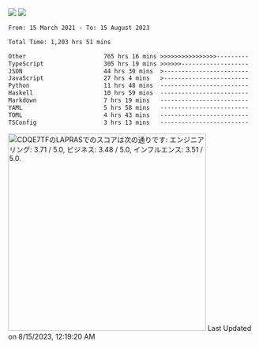 <div>
  <img src="https://github-readme-stats.vercel.app/api?username=naporin0624&count_private=true&show_icons=true" />
  <img src="https://github-readme-stats.vercel.app/api/top-langs/?username=naporin0624&layout=compact&hide=css" />
  <!--START_SECTION:waka-->

```txt
From: 15 March 2021 - To: 15 August 2023

Total Time: 1,203 hrs 51 mins

Other                      765 hrs 16 mins >>>>>>>>>>>>>>>>---------   63.57 %
TypeScript                 305 hrs 19 mins >>>>>>-------------------   25.36 %
JSON                       44 hrs 30 mins  >------------------------   03.70 %
JavaScript                 27 hrs 4 mins   >------------------------   02.25 %
Python                     11 hrs 48 mins  -------------------------   00.98 %
Haskell                    10 hrs 59 mins  -------------------------   00.91 %
Markdown                   7 hrs 19 mins   -------------------------   00.61 %
YAML                       5 hrs 58 mins   -------------------------   00.50 %
TOML                       4 hrs 43 mins   -------------------------   00.39 %
TSConfig                   3 hrs 13 mins   -------------------------   00.27 %
```

<!--END_SECTION:waka-->
  
  <!--START_SECTION:lapras-card-->
<p ><a href="https://lapras.com/public/CDQE7TF" target="_blank" rel="noopener noreferrer"><img alt="CDQE7TFのLAPRASでのスコアは次の通りです: エンジニアリング: 3.71 / 5.0, ビジネス: 3.48 / 5.0, インフルエンス: 3.51 / 5.0." src="https://lapras-card-generator.vercel.app/api/svg?e=3.71&b=3.48&i=3.51&b1=%23232323&b2=%236d6d6d&i1=%23212121&i2=%23818181&l=ja" width="400" ></a>  
Last Updated on 8/15/2023, 12:19:20 AM</p>
<!--END_SECTION:lapras-card-->
</div>

